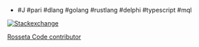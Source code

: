 - #J #pari #dlang #golang #rustlang #delphi #typescript #mql

[![Stackexchange](https://stackexchange.com/users/flair/753457.png)](https://stackexchange.com/)

[Rosseta Code contributor](https://rosettacode.org/wiki/Special:Contributions/Menjaraz)
